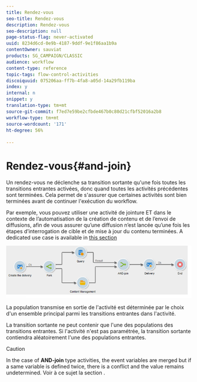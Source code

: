 ```yaml
---
title: Rendez-vous
seo-title: Rendez-vous
description: Rendez-vous
seo-description: null
page-status-flag: never-activated
uuid: 8234d6cd-0e9b-4187-9ddf-9e1f86aa1b9a
contentOwner: sauviat
products: SG_CAMPAIGN/CLASSIC
audience: workflow
content-type: reference
topic-tags: flow-control-activities
discoiquuid: 075206aa-ff7b-4fa8-a05d-14a29fb119ba
index: y
internal: n
snippet: y
translation-type: tm+mt
source-git-commit: f7ed7e59be2cfbde467b0c80d21cfbf52016a2b8
workflow-type: tm+mt
source-wordcount: '171'
ht-degree: 56%

---
```



# Rendez-vous{#and-join}

Un rendez-vous ne déclenche sa transition sortante qu&#39;une fois toutes les transitions entrantes activées, donc quand toutes les activités précédentes sont terminées. Cela permet de s&#39;assurer que certaines activités sont bien terminées avant de continuer l&#39;exécution du workflow.

Par exemple, vous pouvez utiliser une activité de jointure ET dans le contexte de l’automatisation de la création de contenu et de l’envoi de diffusions, afin de vous assurer qu’une diffusion n’est lancée qu’une fois les étapes d’interrogation de cible et de mise à jour du contenu terminées. A dedicated use case is available in [this section](../../delivery/using/automating-via-workflows.md#creating-the-delivery-and-its-content)

![](assets/and-join-usage.png)

La population transmise en sortie de l&#39;activité est déterminée par le choix d&#39;un ensemble principal parmi les transitions entrantes dans l&#39;activité.

La transition sortante ne peut contenir que l&#39;une des populations des transitions entrantes. Si l&#39;activité n&#39;est pas paramétrée, la transition sortante contiendra aléatoirement l&#39;une des populations entrantes.

>[!CAUTION]
>
>In the case of **AND-join** type activities, the event variables are merged but if a same variable is defined twice, there is a conflict and the value remains undetermined. Voir à ce sujet la section [](../../workflow/using/javascript-scripts-and-templates.md#event-variables).
